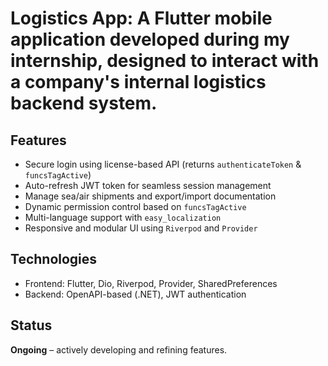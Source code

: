 # Logistics App: A Flutter mobile application developed during my internship, designed to interact with a company's internal logistics backend system.

## Features
- Secure login using license-based API (returns `authenticateToken` & `funcsTagActive`)
- Auto-refresh JWT token for seamless session management
- Manage sea/air shipments and export/import documentation
- Dynamic permission control based on `funcsTagActive`
- Multi-language support with `easy_localization`
- Responsive and modular UI using `Riverpod` and `Provider`

## Technologies
- Frontend: Flutter, Dio, Riverpod, Provider, SharedPreferences
- Backend: OpenAPI-based (.NET), JWT authentication
## Status
**Ongoing** – actively developing and refining features.
